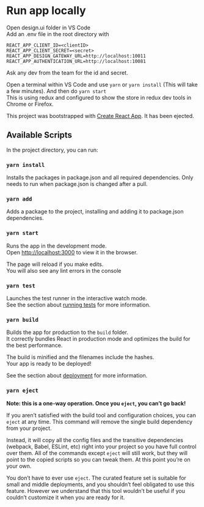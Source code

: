 # Run app locally

Open design.ui folder in VS Code<br />
Add an .env file in the root directory with

``` 
REACT_APP_CLIENT_ID=<clientID>
REACT_APP_CLIENT_SECRET=<secret>
REACT_APP_DESIGN_GATEWAY_URL=http://localhost:10011
REACT_APP_AUTHENTICATION_URL=http://localhost:10081
```

Ask any dev from the team for the id and secret.

Open a terminal within VS Code and use `yarn` or `yarn install` (This will take a few minutes).
And then do `yarn start`<br />
This is using redux and configured to show the store in redux dev tools in Chrome or Firefox.<br />


This project was bootstrapped with [Create React App](https://github.com/facebook/create-react-app). It has been ejected.

## Available Scripts

In the project directory, you can run:

### `yarn install`

Installs the packages in package.json and all required dependencies.
Only needs to run when package.json is changed after a pull.

### `yarn add`

Adds a package to the project, installing and adding it to package.json dependencies.

### `yarn start`

Runs the app in the development mode.\
Open [http://localhost:3000](http://localhost:3000) to view it in the browser.

The page will reload if you make edits.\
You will also see any lint errors in the console

### `yarn test`

Launches the test runner in the interactive watch mode.\
See the section about [running tests](https://facebook.github.io/create-react-app/docs/running-tests) for more information.

### `yarn build`

Builds the app for production to the `build` folder.\
It correctly bundles React in production mode and optimizes the build for the best performance.

The build is minified and the filenames include the hashes.\
Your app is ready to be deployed!

See the section about [deployment](https://facebook.github.io/create-react-app/docs/deployment) for more information.

### `yarn eject`

**Note: this is a one-way operation. Once you `eject`, you can’t go back!**

If you aren’t satisfied with the build tool and configuration choices, you can `eject` at any time. This command will remove the single build dependency from your project.

Instead, it will copy all the config files and the transitive dependencies (webpack, Babel, ESLint, etc) right into your project so you have full control over them. All of the commands except `eject` will still work, but they will point to the copied scripts so you can tweak them. At this point you’re on your own.

You don’t have to ever use `eject`. The curated feature set is suitable for small and middle deployments, and you shouldn’t feel obligated to use this feature. However we understand that this tool wouldn’t be useful if you couldn’t customize it when you are ready for it.
